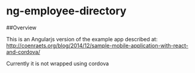 # ng-employee-directory

##Overview

This is an Angularjs version of the example app described at:
http://coenraets.org/blog/2014/12/sample-mobile-application-with-react-and-cordova/

Currently it is not wrapped using cordova